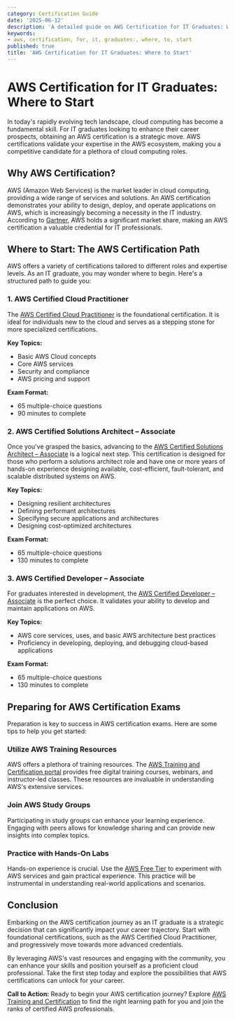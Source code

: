 ```yaml
---
category: Certification Guide
date: '2025-06-12'
description: 'A detailed guide on AWS Certification for IT Graduates: Where to Start'
keywords:
- aws, certification, for, it, graduates:, where, to, start
published: true
title: 'AWS Certification for IT Graduates: Where to Start'
---
```


# AWS Certification for IT Graduates: Where to Start

In today's rapidly evolving tech landscape, cloud computing has become a fundamental skill. For IT graduates looking to enhance their career prospects, obtaining an AWS certification is a strategic move. AWS certifications validate your expertise in the AWS ecosystem, making you a competitive candidate for a plethora of cloud computing roles.

## Why AWS Certification?

AWS (Amazon Web Services) is the market leader in cloud computing, providing a wide range of services and solutions. An AWS certification demonstrates your ability to design, deploy, and operate applications on AWS, which is increasingly becoming a necessity in the IT industry. According to [Gartner](https://www.gartner.com/en/newsroom/press-releases/2021-04-21-gartner-forecasts-worldwide-public-cloud-end-user-spending-to-grow-23-percent-in-2021), AWS holds a significant market share, making an AWS certification a valuable credential for IT professionals.

## Where to Start: The AWS Certification Path

AWS offers a variety of certifications tailored to different roles and expertise levels. As an IT graduate, you may wonder where to begin. Here's a structured path to guide you:

### 1. AWS Certified Cloud Practitioner

The [AWS Certified Cloud Practitioner](https://aws.amazon.com/certification/certified-cloud-practitioner/) is the foundational certification. It is ideal for individuals new to the cloud and serves as a stepping stone for more specialized certifications.

**Key Topics:**
- Basic AWS Cloud concepts
- Core AWS services
- Security and compliance
- AWS pricing and support

**Exam Format:**
- 65 multiple-choice questions
- 90 minutes to complete

### 2. AWS Certified Solutions Architect – Associate

Once you've grasped the basics, advancing to the [AWS Certified Solutions Architect – Associate](https://aws.amazon.com/certification/certified-solutions-architect-associate/) is a logical next step. This certification is designed for those who perform a solutions architect role and have one or more years of hands-on experience designing available, cost-efficient, fault-tolerant, and scalable distributed systems on AWS.

**Key Topics:**
- Designing resilient architectures
- Defining performant architectures
- Specifying secure applications and architectures
- Designing cost-optimized architectures

**Exam Format:**
- 65 multiple-choice questions
- 130 minutes to complete

### 3. AWS Certified Developer – Associate

For graduates interested in development, the [AWS Certified Developer – Associate](https://aws.amazon.com/certification/certified-developer-associate/) is the perfect choice. It validates your ability to develop and maintain applications on AWS.

**Key Topics:**
- AWS core services, uses, and basic AWS architecture best practices
- Proficiency in developing, deploying, and debugging cloud-based applications

**Exam Format:**
- 65 multiple-choice questions
- 130 minutes to complete

## Preparing for AWS Certification Exams

Preparation is key to success in AWS certification exams. Here are some tips to help you get started:

### Utilize AWS Training Resources

AWS offers a plethora of training resources. The [AWS Training and Certification portal](https://aws.amazon.com/training/) provides free digital training courses, webinars, and instructor-led classes. These resources are invaluable in understanding AWS's extensive services.

### Join AWS Study Groups

Participating in study groups can enhance your learning experience. Engaging with peers allows for knowledge sharing and can provide new insights into complex topics.

### Practice with Hands-On Labs

Hands-on experience is crucial. Use the [AWS Free Tier](https://aws.amazon.com/free/) to experiment with AWS services and gain practical experience. This practice will be instrumental in understanding real-world applications and scenarios.

## Conclusion

Embarking on the AWS certification journey as an IT graduate is a strategic decision that can significantly impact your career trajectory. Start with foundational certifications, such as the AWS Certified Cloud Practitioner, and progressively move towards more advanced credentials.

By leveraging AWS's vast resources and engaging with the community, you can enhance your skills and position yourself as a proficient cloud professional. Take the first step today and explore the possibilities that AWS certifications can unlock for your career.

**Call to Action:** Ready to begin your AWS certification journey? Explore [AWS Training and Certification](https://aws.amazon.com/training/) to find the right learning path for you and join the ranks of certified AWS professionals.